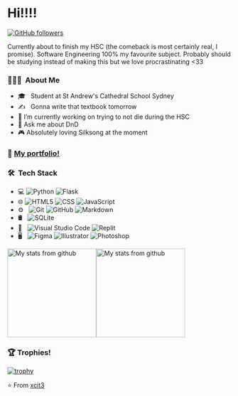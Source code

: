 # Hi!!!!



[![GitHub followers](https://img.shields.io/github/followers/xcit3?style=social)](https://github.com/xcit3)

Currently about to finish my HSC (the comeback is most certainly real, I promise). Software Engineering 100% my favourite subject. Probably should be studying instead of making this but we love procrastinating <33


### 👨🏻‍💻 &nbsp;About Me
- 🎓 &nbsp; Student at St Andrew's Cathedral School Sydney
- ✍️ &nbsp; Gonna write that textbook tomorrow
- 🔭 I’m currently working on trying to not die during the HSC
- 💬 Ask me about DnD 
- 🎮 Absolutely loving Silksong at the moment


### 📖 [My portfolio!](https://xcit3.github.io/)


### 🛠 &nbsp;Tech Stack

- 💻
  ![Python](https://img.shields.io/badge/-Python-333333?style=flat&logo=python)
  ![Flask](https://img.shields.io/badge/-Flask-333333?style=flat&logo=flask)
- 🌐 
  ![HTML5](https://img.shields.io/badge/-HTML5-333333?style=flat&logo=HTML5)
  ![CSS](https://img.shields.io/badge/-CSS-333333?style=flat&logo=CSS3&logoColor=1572B6)
  ![JavaScript](https://img.shields.io/badge/-JavaScript-333333?style=flat&logo=javascript)
- ⚙️ &nbsp;
  ![Git](https://img.shields.io/badge/-Git-333333?style=flat&logo=git)
  ![GitHub](https://img.shields.io/badge/-GitHub-333333?style=flat&logo=github)
  ![Markdown](https://img.shields.io/badge/-Markdown-333333?style=flat&logo=markdown)
- 🛢 &nbsp;
  ![SQLite](https://img.shields.io/badge/-SQLite-333333?style=flat&logo=sqlite)
- 🔧 &nbsp;
  ![Visual Studio Code](https://img.shields.io/badge/-Visual%20Studio%20Code-333333?style=flat&logo=visual-studio-code&logoColor=007ACC)
  ![Replit](https://img.shields.io/badge/-Replit-333333?style=flat&logo=replit)
- 🖥 &nbsp;
  ![Figma](https://img.shields.io/badge/-Figma-333333?style=flat&logo=figma)
  ![Illustrator](https://img.shields.io/badge/-Illustrator-333333?style=flat&logo=adobe-illustrator)
  ![Photoshop](https://img.shields.io/badge/-Photoshop-333333?style=flat&logo=adobe-photoshop)

<a href="https://github.com/xcit3"><img src="https://github-readme-stats.vercel.app/api/top-langs/?username=xcit3&theme=buefy&layout=compact" alt="My stats from github" data-canonical-src="https://github-readme-stats.vercel.app/api/top-langs/?username=xcit3&amp;theme=buefy&amp;layout=compact" style="height: 200px;"></a><a href="https://github.com/xcit3"><img src="https://github-readme-stats.vercel.app/api?username=xcit3&theme=buefy&show_icons=true" alt="My stats from github" data-canonical-src="https://github-readme-stats.vercel.app/api?username=xcit3&amp;theme=buefy&amp;show_icons=true" style="height: 200px;"></a>

  

### 🏆 Trophies! 

[![trophy](https://github-profile-trophy.vercel.app/?username=xcit3&theme=onedark)](https://github.com/xcit3/github-profile-trophy)

⭐️ From [xcit3](https://github.com/xcit3)
